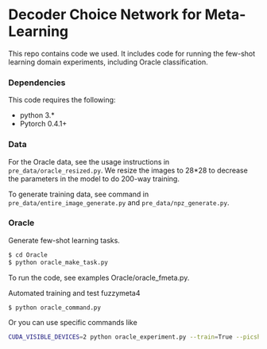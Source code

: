 # Decoder Choice Network for Meta-Learning

This repo contains code we used. It includes code for running the few-shot learning domain experiments, including Oracle classification.

### Dependencies
This code requires the following:
* python 3.\*
* Pytorch 0.4.1+

### Data
For the Oracle data, see the usage instructions in `pre_data/oracle_resized.py`. We resize the images to 28*28 to decrease the parameters in the model to do 200-way training.

To generate training data, see command in `pre_data/entire_image_generate.py` and `pre_data/npz_generate.py`.

### Oracle
Generate few-shot learning tasks.
```bash
$ cd Oracle
$ python oracle_make_task.py
```
To run the code, see examples Oracle/oracle_fmeta.py.

Automated training and test fuzzymeta4
```bash
$ python oracle_command.py
```

Or you can use specific commands like

```bash
CUDA_VISIBLE_DEVICES=2 python oracle_experiment.py --train=True --picshow=False --metatrain_itr=60000 --img_num=21 --meta_batch_size=16 --num_classes=20 --k_shot=1 --data_source=entire --lossf=cross_entropy --k_query=1 --inner_num=1 --model_name=fuzzymeta4
```